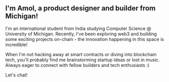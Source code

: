 ### <h2>I'm Amol, a product designer and builder from Michigan!</h2>  
  
I'm an international student from India studying Computer Science @ University of Michigan. Recently, I've been exploring web3 and building some exciting projects on-chain - the innovation happening in this space is incredible!

When I'm not hacking away at smart contracts or diving into blockchain tech, you'll probably find me brainstorming startup ideas or lost in music. Always eager to connect with fellow builders and tech enthusiasts :)

Let's chat!

</td></tr></table>  

<br/>  
